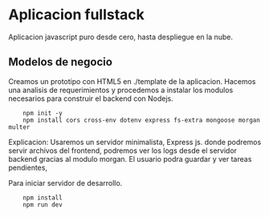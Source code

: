 # Aplicacion fullstack
Aplicacion javascript puro desde cero, hasta despliegue en la nube.

## Modelos de negocio


Creamos un prototipo con HTML5 en ./template de la aplicacion.
Hacemos una analisis de requerimientos y procedemos a instalar los modulos necesarios para construir el backend con Nodejs.
```
    npm init -y
    npm install cors cross-env dotenv express fs-extra mongoose morgan multer
```
Explicacion: 
   Usaremos un servidor minimalista, Express js. donde podremos servir archivos del frontend, podremos ver los logs desde el servidor backend gracias al modulo morgan.
   El usuario podra guardar y ver tareas pendientes, 


Para iniciar servidor de desarrollo.
```
    npm install
    npm run dev
```
